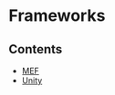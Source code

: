 # Frameworks

## Contents

- [MEF](/Handbook/Coding/Development%20Models/Code%20Composition/IoC%2C%20DIP%2C%20DI/Frameworks/MEF)
- [Unity](/Handbook/Coding/Development%20Models/Code%20Composition/IoC%2C%20DIP%2C%20DI/Frameworks/Unity)
